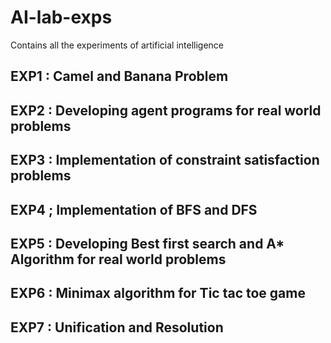 # AI-lab-exps
Contains all the experiments of artificial intelligence

## EXP1 : Camel and Banana Problem 
## EXP2 : Developing agent programs for real world problems
## EXP3 : Implementation of constraint satisfaction problems
## EXP4 ; Implementation of BFS and DFS
## EXP5 : Developing Best first search and A* Algorithm for real world problems
## EXP6 : Minimax algorithm for Tic tac toe game
## EXP7 : Unification and Resolution
